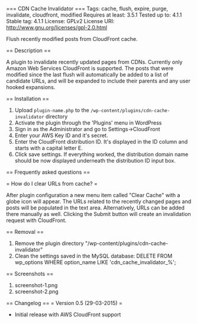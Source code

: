 === CDN Cache Invalidator ===
Tags: cache, flush, expire, purge, invalidate, cloudfront, modified
Requires at least: 3.5.1
Tested up to: 4.1.1
Stable tag: 4.1.1
License: GPLv2
License URI: http://www.gnu.org/licenses/gpl-2.0.html

Flush recently modified posts from CloudFront cache.

== Description ==

A plugin to invalidate recently updated pages from CDNs. Currently
only Amazon Web Services CloudFront is supported. The posts that were modified
since the last flush will automatically be added to a list of candidate URLs,
and will be expanded to include their parents and any user hooked expansions.

== Installation ==

1. Upload `plugin-name.php` to the `/wp-content/plugins/cdn-cache-invalidator` directory
2. Activate the plugin through the 'Plugins' menu in WordPress
3. Sign in as the Administrator and go to Settings->CloudFront
4. Enter your AWS Key ID and it's secret.
5. Enter the CloudFront distribution ID. It's displayed in the ID column and starts with
   a capital letter E.
6. Click save settings. If everything worked, the distribution domain name should be now
   displayed underneath the distribution ID input box.

== Frequently asked questions ==

= How do I clear URLs from cache? =

After plugin configuration a new menu item called "Clear Cache" with a globe icon
will appear. The URLs related to the recently changed pages and posts will be populated
in the text area. Alternatively, URLs can be added there manually as well. Clicking the
Submit button will create an invalidation request with CloudFront.

== Removal ==
1. Remove the plugin directory "/wp-content/plugins/cdn-cache-invalidator"
2. Clean the settings saved in the MySQL database:
   DELETE FROM wp_options WHERE option_name LIKE 'cdn_cache_invalidator_%';

== Screenshots ==

1. screenshot-1.png
2. screenshot-2.png

== Changelog ==
= Version 0.5 (29-03-2015) =
*  Initial release with AWS CloudFront support
